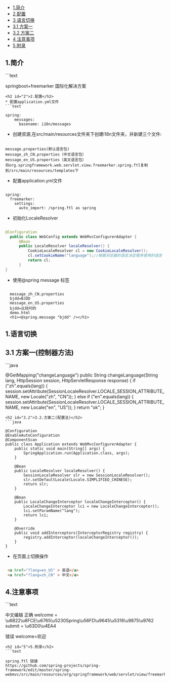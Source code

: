 * [1.简介](#1)
* [2 配置](#2)
* [3 语言切换](#3)
* [3.1 方案一](#3.1)
* [3.2 方案二](#3.2)
* [4 注意事项](#4)
* [5 附录](#5)


<h2 id="1">1.简介</h2>
```text

springboot+freemarker 国际化解决方案
```
<h2 id="2">2.配置</h2>
* 配置application.yml文件
```text

spring:
    messages:
      basename: i18n/messages
```
* 创建资源,在src/main/resources文件夹下创建i18n文件夹，并新建三个文件:
```text

message.properties(默认语言包)
message_zh_CN.properties（中文语言包）
message_en_US.properties（英文语言包）
将org.springframework.web.servlet.view.freemarker.spring.ftl复制到/src/main/resources/templates下
```
* 配置application.yml文件
```text

spring:
  freemarker:
    settings:
      auto_import: /spring.ftl as spring
```  
* 初始化LocaleResolver
```java

@Configuration
  public class WebConfig extends WebMvcConfigurerAdapter {
      @Bean
      public LocaleResolver localeResolver() {
          CookieLocaleResolver cl = new CookieLocaleResolver();
          cl.setCookieName("language");//根据浏览器的语言决定程序使用的语言
          return cl;
      }
}
```
* 使用@spring message 标签
```text

  message_zh_CN.properties
  bjdd=BJDD
  message_en_US.properties
  bjdd=比较叼的
  demo.html
  <h1><@spring.message "bjdd" /></h1>
```
<h2 id="3">1.语言切换</h2>
<h2 id="3.1">3.1 方案一(控制器方法)</h2>
```java

@GetMapping("changeLanguage")
    public String changeLanguage(String lang, HttpSession session, HttpServletResponse response) {
        if ("zh".equals(lang)) {
            session.setAttribute(SessionLocaleResolver.LOCALE_SESSION_ATTRIBUTE_NAME, new Locale("zh", "CN"));
        } else if ("en".equals(lang)) {
            session.setAttribute(SessionLocaleResolver.LOCALE_SESSION_ATTRIBUTE_NAME, new Locale("en", "US"));
        }
        return "ok";
    }
```
<h2 id="3.2">3.2.方案二(配置法)</h2>
```java

@Configuration
@EnableAutoConfiguration
@ComponentScan
public class Application extends WebMvcConfigurerAdapter {
	public static void main(String[] args) {
		SpringApplication.run(Application.class, args);
	}

	@Bean
	public LocaleResolver localeResolver() {
		SessionLocaleResolver slr = new SessionLocaleResolver();
		slr.setDefaultLocale(Locale.SIMPLIFIED_CHINESE);
		return slr;
	}

	@Bean
	public LocaleChangeInterceptor localeChangeInterceptor() {
		LocaleChangeInterceptor lci = new LocaleChangeInterceptor();
		lci.setParamName("lang");
		return lci;
	}

	@Override
	public void addInterceptors(InterceptorRegistry registry) {
		registry.addInterceptor(localeChangeInterceptor());
	}
}
```
* 在页面上切换操作
```html

 <a href="?lang=en_US" > 英语</a>
 <a href="?lang=zh_CN" > 中文</a>
```

<h2 id="4">4.注意事项</h2>
```text

中文编辑
正确
welcome = \u6B22\u8FCE\u6765\u5230Spring\u56FD\u9645\u5316\u9875\u9762
submit = \u63D0\u4EA4

错误
welcome=欢迎
```
<h2 id="5">5.附录</h2>
```text

spring.ftl 链接
https://github.com/spring-projects/spring-framework/edit/master/spring-webmvc/src/main/resources/org/springframework/web/servlet/view/freemarker/spring.ftl
```



